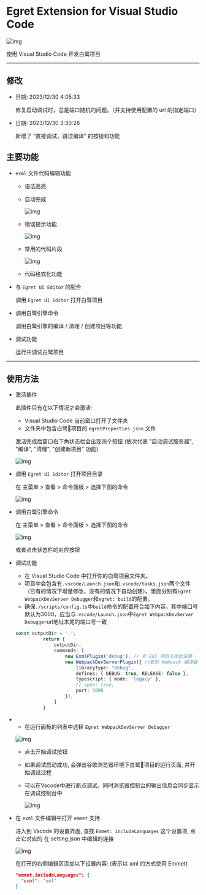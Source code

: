 # **Egret Extension for Visual Studio Code**

![img](images/README-0.png)

使用 Visual Studio Code 开发白鹭项目

---

## 修改

* 日期: 2023/12/30 4:05:33

    修复启动调试时，总是端口随机的问题。（并支持使用配置的 url 的指定端口）

* 日期: 2023/12/30 3:30:28
  
    新增了 “直接调试，跳过编译” 的按钮和功能

## 主要功能

* `exml` 文件代码编辑功能

  * 语法高亮
  * 自动完成

    ![img](images/README-113934.png)

  * 错误提示功能

    ![img](images/README-113541.png)

  * 常用的代码片段

    ![img](images/README-113649.png)

  * 代码格式化功能

* 与 `Egret UI Editor` 的配合

  调用 `Egret UI Editor` 打开白鹭项目

* 调用白鹭引擎命令

  调用白鹭引擎的编译 / 清理 / 创建项目等功能

* 调试功能

  运行并调试白鹭项目

---

## 使用方法

* 激活插件

  此插件只有在以下情况才会激活:

  * Visual Studio Code 当前窗口打开了文件夹
  * 文件夹中包含白鹭项目的 `egretProperties.json` 文件

  激活完成后窗口右下角状态栏会出现四个按钮 (依次代表 "启动调试服务器", "编译", "清理", "创建新项目" 功能)

  ![img](images/README-112446.png)

* 调用 `Egret UI Editor` 打开项目目录

  在 主菜单 > 查看 > 命令面板 > 选择下图的命令

  ![img](images/README-105451.png)

* 调用白鹭引擎命令

  在 主菜单 > 查看 > 命令面板 > 选择下图的命令

  ![img](images/README-111643.png)

  或者点击状态栏的对应按钮

* 调试功能

  * 在 Visual Studio Code 中打开你的白鹭项目文件夹。
  * 项目中会包含有`.vscode/Launch.json`和`.vscode/tasks.json`两个文件（已有的情况下增量修改，没有的情况下自动创建）。里面分别有`Egret WebpackDevServer Debugger`和`egret: build`的配置。
  * 确保`./scripts/config.ts`中`build`命令的配置符合如下内容。其中端口号默认为3000，应当与`.vscode/Launch.json`中`Egret WebpackDevServer Debugger`url地址末尾的端口号一致

  ```typescript
  const outputDir = '.';
            return {
                outputDir,
                commands: [
                    new ExmlPlugin('debug'), // 非 EUI 项目关闭此设置
                    new WebpackDevServerPlugin({ //新的 Webpack 编译器
                        libraryType: "debug",
                        defines: { DEBUG: true, RELEASE: false },
                        typescript: { mode: 'legacy' },
                        // open: true,
                        port: 3000
                    }),
                ]
            }
  ```

* 
  * 在运行面板的列表中选择 `Egret WebpackDevServer Debugger`

  ![img](images/README-185511.png)

  * 点击开始调试按钮
  * 如果调试启动成功, 会弹出谷歌浏览器环境下白鹭项目的运行页面, 并开始调试过程
  * 可以在Vscode中进行断点调试。同时浏览器控制台的输出信息会同步显示在调试控制台中

    ![img](images/README-195511.png)


* 在 `exml` 文件编辑中打开 `emmet` 支持

  进入到 Vscode 的设置界面, 查找 `Emmet: includeLanguages` 这个设置项, 点击它对应的 在 setting.json 中编辑的连接

  ![img](images/README-175511.png)

  在打开的右侧编辑区添加以下设置内容: (表示以 xml 的方式使用 Emmet)

  ```json
  "emmet.includeLanguages": {
    "exml": "xml"
  }
  ```


